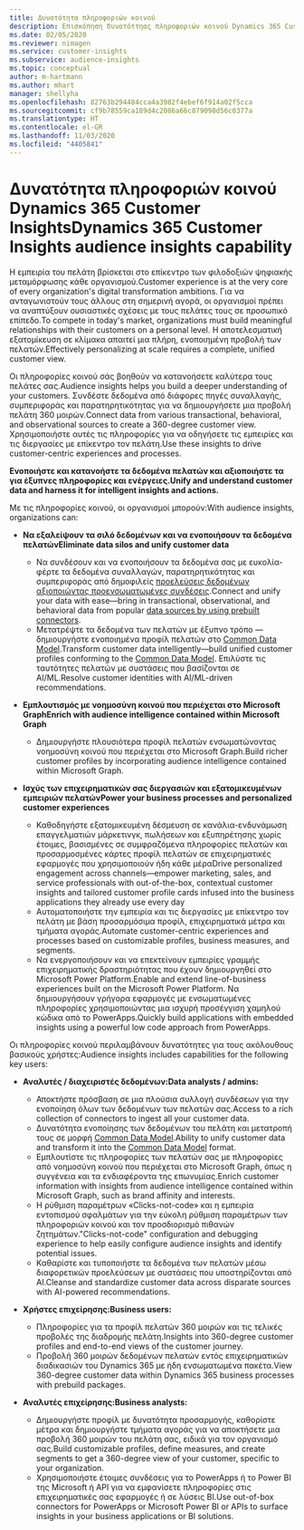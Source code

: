 ```yaml
---
title: Δυνατότητα πληροφοριών κοινού
description: Επισκόπηση δυνατόττηας πληροφοριών κοινού Dynamics 365 Customer Insights.
ms.date: 02/05/2020
ms.reviewer: nimagen
ms.service: customer-insights
ms.subservice: audience-insights
ms.topic: conceptual
author: m-hartmann
ms.author: mhart
manager: shellyha
ms.openlocfilehash: 82763b294484cca4a3982f4ebef6f914a02f5cca
ms.sourcegitcommit: cf9b78559ca189d4c2086a66c879098d56c0377a
ms.translationtype: HT
ms.contentlocale: el-GR
ms.lasthandoff: 11/03/2020
ms.locfileid: "4405841"
---
```

# <a name="dynamics-365-customer-insights-audience-insights-capability"></a><span data-ttu-id="fd19f-103">Δυνατότητα πληροφοριών κοινού Dynamics 365 Customer Insights</span><span class="sxs-lookup"><span data-stu-id="fd19f-103">Dynamics 365 Customer Insights audience insights capability</span></span>

<span data-ttu-id="fd19f-104">Η εμπειρία του πελάτη βρίσκεται στο επίκεντρο των φιλοδοξιών ψηφιακής μεταμόρφωσης κάθε οργανισμού.</span><span class="sxs-lookup"><span data-stu-id="fd19f-104">Customer experience is at the very core of every organization's digital transformation ambitions.</span></span> <span data-ttu-id="fd19f-105">Για να ανταγωνιστούν τους άλλους στη σημερινή αγορά, οι οργανισμοί πρέπει να αναπτύξουν ουσιαστικές σχέσεις με τους πελάτες τους σε προσωπικό επίπεδο.</span><span class="sxs-lookup"><span data-stu-id="fd19f-105">To compete in today's market, organizations must build meaningful relationships with their customers on a personal level.</span></span> <span data-ttu-id="fd19f-106">Η αποτελεσματική εξατομίκευση σε κλίμακα απαιτεί μια πλήρη, ενοποιημένη προβολή των πελατών.</span><span class="sxs-lookup"><span data-stu-id="fd19f-106">Effectively personalizing at scale requires a complete, unified customer view.</span></span>

<span data-ttu-id="fd19f-107">Οι πληροφορίες κοινού σάς βοηθούν να κατανοήσετε καλύτερα τους πελάτες σας.</span><span class="sxs-lookup"><span data-stu-id="fd19f-107">Audience insights helps you build a deeper understanding of your customers.</span></span> <span data-ttu-id="fd19f-108">Συνδέστε δεδομένα από διάφορες πηγές συναλλαγής, συμπεριφοράς και παρατηρητικότητας για να δημιουργήσετε μια προβολή πελάτη 360 μοιρών.</span><span class="sxs-lookup"><span data-stu-id="fd19f-108">Connect data from various transactional, behavioral, and observational sources to create a 360-degree customer view.</span></span> <span data-ttu-id="fd19f-109">Χρησιμοποιήστε αυτές τις πληροφορίες για να οδηγήσετε τις εμπειρίες και τις διεργασίες με επίκεντρο τον πελάτη.</span><span class="sxs-lookup"><span data-stu-id="fd19f-109">Use these insights to drive customer-centric experiences and processes.</span></span>

<span data-ttu-id="fd19f-110">**Ενοποιήστε και κατανοήστε τα δεδομένα πελατών και αξιοποιήστε τα για έξυπνες πληροφορίες και ενέργειες.**</span><span class="sxs-lookup"><span data-stu-id="fd19f-110">**Unify and understand customer data and harness it for intelligent insights and actions.**</span></span>

<span data-ttu-id="fd19f-111">Με τις πληροφορίες κοινού, οι οργανισμοί μπορούν:</span><span class="sxs-lookup"><span data-stu-id="fd19f-111">With audience insights, organizations can:</span></span>  

- <span data-ttu-id="fd19f-112">**Να εξαλείψουν τα σιλό δεδομένων και να ενοποιήσουν τα δεδομένα πελατών**</span><span class="sxs-lookup"><span data-stu-id="fd19f-112">**Eliminate data silos and unify customer data**</span></span>

  - <span data-ttu-id="fd19f-113">Να συνδέσουν και να ενοποιήσουν τα δεδομένα σας με ευκολία-φέρτε τα δεδομένα συναλλαγών, παρατηρητικότητας και συμπεριφοράς από δημοφιλείς [προελεύσεις δεδομένων αξιοποιώντας προενσωματωμένες συνδέσεις](data-sources.md).</span><span class="sxs-lookup"><span data-stu-id="fd19f-113">Connect and unify your data with ease—bring in transactional, observational, and behavioral data from popular [data sources by using prebuilt connectors](data-sources.md).</span></span>
  - <span data-ttu-id="fd19f-114">Μετατρέψτε τα δεδομένα των πελατών με έξυπνο τρόπο — δημιουργήστε ενοποιημένα προφίλ πελατών στο [Common Data Model](https://docs.microsoft.com/common-data-model/).</span><span class="sxs-lookup"><span data-stu-id="fd19f-114">Transform customer data intelligently—build unified customer profiles conforming to the [Common Data Model](https://docs.microsoft.com/common-data-model/).</span></span> <span data-ttu-id="fd19f-115">Επιλύστε τις ταυτότητες πελατών με συστάσεις που βασίζονται σε AI/ML.</span><span class="sxs-lookup"><span data-stu-id="fd19f-115">Resolve customer identities with AI/ML-driven recommendations.</span></span>

- <span data-ttu-id="fd19f-116">**Εμπλουτισμός με νοημοσύνη κοινού που περιέχεται στο Microsoft Graph**</span><span class="sxs-lookup"><span data-stu-id="fd19f-116">**Enrich with audience intelligence contained within Microsoft Graph**</span></span>

  - <span data-ttu-id="fd19f-117">Δημιουργήστε πλουσιότερα προφίλ πελατών ενσωματώνοντας νοημοσύνη κοινού που περιέχεται στο Microsoft Graph.</span><span class="sxs-lookup"><span data-stu-id="fd19f-117">Build richer customer profiles by incorporating audience intelligence contained within Microsoft Graph.</span></span>  

- <span data-ttu-id="fd19f-118">**Ισχύς των επιχειρηματικών σας διεργασιών και εξατομικευμένων εμπειριών πελατών**</span><span class="sxs-lookup"><span data-stu-id="fd19f-118">**Power your business processes and personalized customer experiences**</span></span>

  - <span data-ttu-id="fd19f-119">Καθοδηγήστε εξατομικευμένη δέσμευση σε κανάλια-ενδυνάμωση επαγγελματιών μάρκετινγκ, πωλήσεων και εξυπηρέτησης χωρίς έτοιμες, βασισμένες σε συμφραζόμενα πληροφορίες πελατών και προσαρμοσμένες κάρτες προφίλ πελατών σε επιχειρηματικές εφαρμογές που χρησιμοποιούν ήδη κάθε μέρα</span><span class="sxs-lookup"><span data-stu-id="fd19f-119">Drive personalized engagement across channels—empower marketing, sales, and service professionals with out-of-the-box, contextual customer insights and tailored customer profile cards infused into the business applications they already use every day</span></span>
  - <span data-ttu-id="fd19f-120">Αυτοματοποιήστε την εμπειρία και τις διεργασίες με επίκεντρο τον πελάτη με βάση προσαρμόσιμα προφίλ, επιχειρηματικά μέτρα και τμήματα αγοράς.</span><span class="sxs-lookup"><span data-stu-id="fd19f-120">Automate customer-centric experiences and processes based on customizable profiles, business measures, and segments.</span></span>
  - <span data-ttu-id="fd19f-121">Να ενεργοποιήσουν και να επεκτείνουν εμπειρίες γραμμής επιχειρηματικής δραστηριότητας που έχουν δημιουργηθεί στο Microsoft Power Platform.</span><span class="sxs-lookup"><span data-stu-id="fd19f-121">Enable and extend line-of-business experiences built on the Microsoft Power Platform.</span></span> <span data-ttu-id="fd19f-122">Να δημιουργήσουν γρήγορα εφαρμογές με ενσωματωμένες πληροφορίες χρησιμοποιώντας μια ισχυρή προσέγγιση χαμηλού κώδικα από το PowerApps.</span><span class="sxs-lookup"><span data-stu-id="fd19f-122">Quickly build applications with embedded insights using a powerful low code approach from PowerApps.</span></span>  

<span data-ttu-id="fd19f-123">Οι πληροφορίες κοινού περιλαμβάνουν δυνατότητες για τους ακόλουθους βασικούς χρήστες:</span><span class="sxs-lookup"><span data-stu-id="fd19f-123">Audience insights includes capabilities for the following key users:</span></span>

- <span data-ttu-id="fd19f-124">**Αναλυτές / διαχειριστές δεδομένων:**</span><span class="sxs-lookup"><span data-stu-id="fd19f-124">**Data analysts / admins:**</span></span>

  - <span data-ttu-id="fd19f-125">Αποκτήστε πρόσβαση σε μια πλούσια συλλογή συνδέσεων για την ενοποίηση όλων των δεδομένων των πελατών σας.</span><span class="sxs-lookup"><span data-stu-id="fd19f-125">Access to a rich collection of connectors to ingest all your customer data.</span></span>
  - <span data-ttu-id="fd19f-126">Δυνατότητα ενοποίησης των δεδομένων του πελάτη και μετατροπή τους σε μορφή [Common Data Model](https://docs.microsoft.com/common-data-model/).</span><span class="sxs-lookup"><span data-stu-id="fd19f-126">Ability to unify customer data and transform it into the [Common Data Model](https://docs.microsoft.com/common-data-model/) format.</span></span>
  - <span data-ttu-id="fd19f-127">Εμπλουτίστε τις πληροφορίες των πελατών σας με πληροφορίες από νοημοσύνη κοινού που περιέχεται στο Microsoft Graph, όπως η συγγένεια και τα ενδιαφέροντα της επωνυμίας.</span><span class="sxs-lookup"><span data-stu-id="fd19f-127">Enrich customer information with insights from audience intelligence contained within Microsoft Graph, such as brand affinity and interests.</span></span>
  - <span data-ttu-id="fd19f-128">Η ρύθμιση παραμέτρων «Clicks-not-code» και η εμπειρία εντοπισμού σφαλμάτων για την εύκολη ρύθμιση παραμέτρων των πληροφοριών κοινού και τον προσδιορισμό πιθανών ζητημάτων.</span><span class="sxs-lookup"><span data-stu-id="fd19f-128">"Clicks-not-code" configuration and debugging experience to help easily configure audience insights and identify potential issues.</span></span>
  - <span data-ttu-id="fd19f-129">Καθαρίστε και τυποποιήστε τα δεδομένα των πελατών μέσω διαφορετικών προελεύσεων με συστάσεις που υποστηρίζονται από AI.</span><span class="sxs-lookup"><span data-stu-id="fd19f-129">Cleanse and standardize customer data across disparate sources with AI-powered recommendations.</span></span>  

- <span data-ttu-id="fd19f-130">**Χρήστες επιχείρησης:**</span><span class="sxs-lookup"><span data-stu-id="fd19f-130">**Business users:**</span></span>

  - <span data-ttu-id="fd19f-131">Πληροφορίες για τα προφίλ πελατών 360 μοιρών και τις τελικές προβολές της διαδρομής πελάτη.</span><span class="sxs-lookup"><span data-stu-id="fd19f-131">Insights into 360-degree customer profiles and end-to-end views of the customer journey.</span></span>
  - <span data-ttu-id="fd19f-132">Προβολή 360 μοιρών δεδομένων πελατών εντός επιχειρηματικών διαδικασιών του Dynamics 365 με ήδη ενσωματωμένα πακέτα.</span><span class="sxs-lookup"><span data-stu-id="fd19f-132">View 360-degree customer data within Dynamics 365 business processes with prebuild packages.</span></span>

- <span data-ttu-id="fd19f-133">**Αναλυτές επιχείρησης:**</span><span class="sxs-lookup"><span data-stu-id="fd19f-133">**Business analysts:**</span></span>

  - <span data-ttu-id="fd19f-134">Δημιουργήστε προφίλ με δυνατότητα προσαρμογής, καθορίστε μέτρα και δημιουργήστε τμήματα αγοράς για να αποκτήσετε μια προβολή 360 μοιρών του πελάτη σας, ειδικά για τον οργανισμό σας.</span><span class="sxs-lookup"><span data-stu-id="fd19f-134">Build customizable profiles, define measures, and create segments to get a 360-degree view of your customer, specific to your organization.</span></span>  
  - <span data-ttu-id="fd19f-135">Χρησιμοποιήστε έτοιμες συνδέσεις για το PowerApps ή το Power BI της Microsoft ή API για να εμφανίσετε πληροφορίες στις επιχειρηματικές σας εφαρμογές ή σε λύσεις BI.</span><span class="sxs-lookup"><span data-stu-id="fd19f-135">Use out-of-box connectors for PowerApps or Microsoft Power BI or APIs to surface insights in your business applications or BI solutions.</span></span>  
